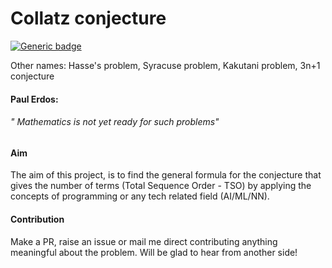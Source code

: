 # Collatz conjecture
[![Generic badge](https://img.shields.io/badge/MATHS-PROBLEM-<COLOR>.svg)](https://shields.io/)

Other names: Hasse's problem, Syracuse problem, Kakutani problem, 3n+1 conjecture

#### Paul Erdos:
###### " Mathematics is not yet ready for such problems"

#### Aim
The aim of this project, is to find the general formula for the conjecture that gives the number of terms (Total Sequence Order - TSO) 
by applying the concepts of programming or any tech related field (AI/ML/NN).


#### Contribution
Make a PR, raise an issue or mail me direct contributing anything meaningful about the problem. 
Will be glad to hear from another side!
